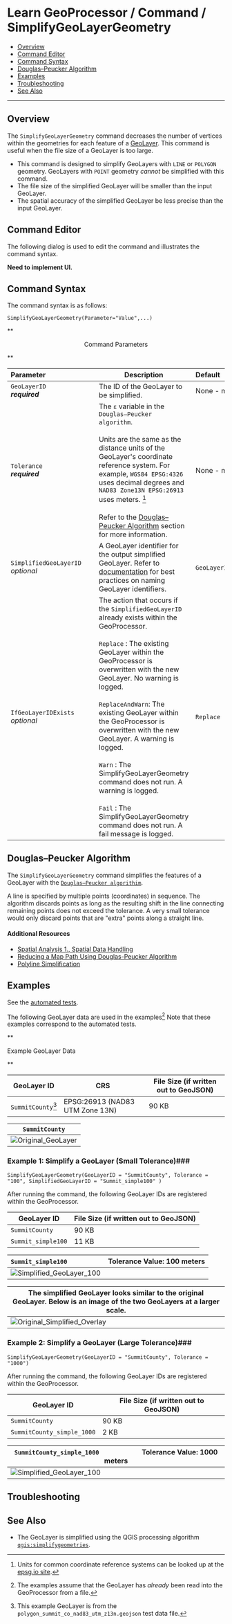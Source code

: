 # Learn GeoProcessor / Command / SimplifyGeoLayerGeometry #

* [Overview](#overview)
* [Command Editor](#command-editor)
* [Command Syntax](#command-syntax)
* [Douglas–Peucker Algorithm](#douglaspeucker-algorithm)
* [Examples](#examples)
* [Troubleshooting](#troubleshooting)
* [See Also](#see-also)

-------------------------

## Overview ##

The `SimplifyGeoLayerGeometry` command decreases the number of vertices within the geometries for each feature of a [GeoLayer](../../introduction#geolayer). This command is useful when the file size of a GeoLayer is too large. 

* This command is designed to simplify GeoLayers with `LINE` or `POLYGON` geometry. GeoLayers with `POINT` geometry *cannot* be simplified with this command.
* The file size of the simplified GeoLayer will be smaller than the input GeoLayer.
* The spatial accuracy of the simplified GeoLayer be less precise than the input GeoLayer. 


## Command Editor ##

The following dialog is used to edit the command and illustrates the command syntax.

**Need to implement UI.**

## Command Syntax ##

The command syntax is as follows:

```text
SimplifyGeoLayerGeometry(Parameter="Value",...)
```
**<p style="text-align: center;">
Command Parameters
</p>**

|**Parameter**&nbsp;&nbsp;&nbsp;&nbsp;&nbsp;&nbsp;&nbsp;&nbsp;&nbsp;&nbsp;&nbsp;&nbsp;&nbsp;&nbsp;&nbsp;&nbsp;&nbsp;&nbsp;&nbsp;&nbsp;&nbsp;&nbsp;&nbsp;&nbsp;&nbsp;| **Description** | **Default**&nbsp;&nbsp;&nbsp;&nbsp;&nbsp;&nbsp;&nbsp;&nbsp;&nbsp;&nbsp;&nbsp;&nbsp;&nbsp;&nbsp;&nbsp;&nbsp;&nbsp;&nbsp;&nbsp;&nbsp;&nbsp;&nbsp;&nbsp;&nbsp;&nbsp;&nbsp;&nbsp;&nbsp;&nbsp;&nbsp;&nbsp;&nbsp;&nbsp;&nbsp;&nbsp;&nbsp;&nbsp;&nbsp;&nbsp;&nbsp;&nbsp;&nbsp;&nbsp;&nbsp;&nbsp;&nbsp;&nbsp;&nbsp;&nbsp;&nbsp; |
| --------------|-----------------|----------------- |
| `GeoLayerID` <br>  **_required_**| The ID of the GeoLayer to be simplified.| None - must be specified. |
| `Tolerance`  <br>  **_required_**| The `ε` variable in the `Douglas–Peucker algorithm`. <br><br>Units are the same as the distance units of the GeoLayer's coordinate reference system. For example, `WGS84 EPSG:4326` uses decimal degrees and `NAD83 Zone13N EPSG:26913` uses meters. [^1] <br><br> Refer to the [Douglas–Peucker Algorithm](#douglas-peuker-algorithim) section for more information. |None - must be specified. |
| `SimplifiedGeoLayerID` <br> *optional* | A GeoLayer identifier for the output simplified GeoLayer. Refer to [documentation](http://127.0.0.1:8000/best-practices/geolayer-identifiers/) for best practices on naming GeoLayer identifiers.|`GeoLayerID`\_simple\_`Tolerance`|
|`IfGeoLayerIDExists`<br> *optional*|The action that occurs if the `SimplifiedGeoLayerID` already exists within the GeoProcessor. <br><br> `Replace` : The existing GeoLayer within the GeoProcessor is overwritten with the new GeoLayer. No warning is logged.<br><br> `ReplaceAndWarn`: The existing GeoLayer within the GeoProcessor is overwritten with the new GeoLayer. A warning is logged.<br><br>`Warn` : The SimplifyGeoLayerGeometry command does not run. A warning is logged. <br><br> `Fail` : The SimplifyGeoLayerGeometry command does not run. A fail message is logged. | `Replace` | 

[^1]: Units for common coordinate reference systems can be looked up at the [epsg.io site](http://epsg.io/). 

## Douglas–Peucker Algorithm

The `SimplifyGeoLayerGeometry` command simplifies the features of a GeoLayer with the [`Douglas–Peucker algorithim`](https://en.wikipedia.org/wiki/Ramer%E2%80%93Douglas%E2%80%93Peucker_algorithm). 

A line is specified by multiple points (coordinates) in sequence.  The algorithm discards points as long as the resulting shift in the line connecting remaining points does not exceed the tolerance.  A very small tolerance would only discard points that are "extra" points along a straight line.

#### Additional Resources

* [Spatial Analysis 1., Spatial Data Handling](http://www.tankonyvtar.hu/hu/tartalom/tamop425/0027_SAN1/ch01s05.html) 
* [Reducing a Map Path Using Douglas-Peucker Algorithm](https://www.eandbsoftware.org/reducing-a-map-path-using-douglas-peucker-algorithm/)
* [Polyline Simplification](https://www.codeproject.com/Articles/114797/Polyline-Simplification)

## Examples ##

See the [automated tests](https://github.com/OpenWaterFoundation/owf-app-geoprocessor-python-test/tree/master/test/commands/SimplifyGeoLayerGeometry).

The following GeoLayer data are used in the examples[^2] Note that these examples correspond to the automated tests. 
[^2]: The examples assume that the GeoLayer has *already* been read into the GeoProcessor from a file. 

**<p style="text-align: left;">
Example GeoLayer Data
</p>**

|GeoLayer ID|CRS|File Size (if written out to GeoJSON)|
| ---- | ---|---|
|`SummitCounty`[^3]|EPSG:26913 (NAD83 UTM Zone 13N)|90 KB|
[^3]: This example GeoLayer is from the `polygon_summit_co_nad83_utm_z13n.geojson` test data file.

|`SummitCounty`|
|-|
|![Original_GeoLayer](images\Original_Polgyon.PNG)|


### Example 1: Simplify a GeoLayer (Small Tolerance)###

```
SimplifyGeoLayerGeometry(GeoLayerID = "SummitCounty", Tolerance = "100", SimplifiedGeoLayerID = "Summit_simple100" )
```

After running the command, the following GeoLayer IDs are registered within the GeoProcessor. 

|GeoLayer ID|File Size (if written out to GeoJSON)|
| ---- | ---|
|`SummitCounty`|90 KB|
|`Summit_simple100`|11 KB|

|`Summit_simple100`&nbsp;&nbsp;&nbsp;&nbsp;&nbsp;&nbsp;&nbsp;&nbsp;&nbsp;&nbsp;&nbsp;&nbsp;&nbsp;&nbsp;&nbsp;&nbsp;&nbsp;&nbsp;&nbsp;&nbsp;&nbsp;&nbsp;Tolerance Value: 100 meters |
|-|
|![Simplified_GeoLayer_100](images\Simplified_Polygon_100.PNG)|

|The simplified GeoLayer looks similar to the original GeoLayer. Below is an image of the two GeoLayers at a larger scale. |
|--|
|![Original_Simplified_Overlay](images\Original_Simplified100_Overlay.PNG)|


### Example 2: Simplify a GeoLayer (Large Tolerance)###

```
SimplifyGeoLayerGeometry(GeoLayerID = "SummitCounty", Tolerance = "1000")
```

After running the command, the following GeoLayer IDs are registered within the GeoProcessor. 

|GeoLayer ID|File Size (if written out to GeoJSON)|
| ---- | ---|
| `SummitCounty` |90 KB|
|`SummitCounty_simple_1000`|2 KB|

|`SummitCounty_simple_1000` &nbsp;&nbsp;&nbsp;&nbsp;&nbsp;&nbsp;&nbsp;&nbsp;&nbsp;&nbsp;&nbsp;&nbsp;&nbsp;&nbsp;&nbsp;&nbsp;&nbsp;&nbsp;&nbsp;&nbsp;&nbsp;&nbsp;Tolerance Value: 1000 meters |
|-|
|![Simplified_GeoLayer_100](images\Simplified_Polygon_1000.PNG)|


## Troubleshooting ##

## See Also ##

- The GeoLayer is simplified using the QGIS processing algorithm  [`qgis:simplifygeometries`](https://docs.qgis.org/2.8/en/docs/user_manual/processing_algs/qgis/vector_geometry_tools/simplifygeometries.html). 